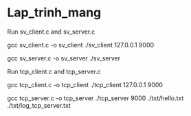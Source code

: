 # Lap_trinh_mang
Run sv_client.c and sv_server.c

gcc sv_client.c -o sv_client
./sv_client 127.0.0.1 9000

gcc sv_server.c -o sv_server
./sv_server

Run tcp_client.c and tcp_server.c

gcc tcp_client.c -o tcp_client
./tcp_client 127.0.0.1 9000

gcc tcp_server.c -o tcp_server
./tcp_server 9000 ./txt/hello.txt ./txt/log_tcp_server.txt
